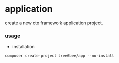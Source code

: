 # application
create a new ctx framework application project.

### usage

* installation

```
composer create-project tree6bee/app --no-install
```
